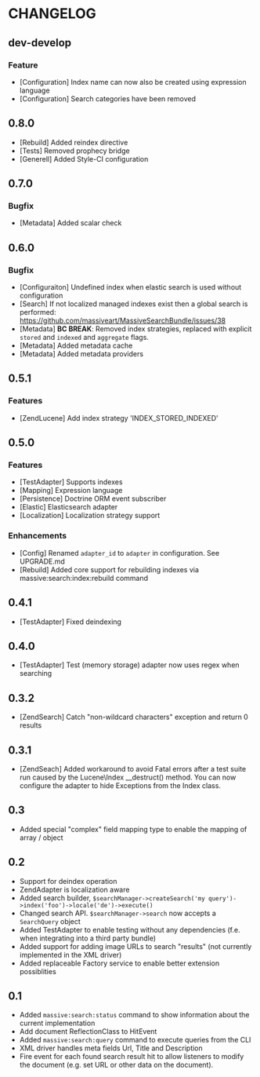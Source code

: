 CHANGELOG
=========

dev-develop
-----------

### Feature

- [Configuration] Index name can now also be created using expression language
- [Configuration] Search categories have been removed

0.8.0
-----------

- [Rebuild] Added reindex directive
- [Tests] Removed prophecy bridge
- [Generell] Added Style-CI configuration

0.7.0
-----------

### Bugfix

- [Metadata] Added scalar check

0.6.0
-----

### Bugfix

- [Configuraiton] Undefined index when elastic search is used without
  configuration
- [Search] If not localized managed indexes exist then a global search is
  performed: https://github.com/massiveart/MassiveSearchBundle/issues/38
- [Metadata] **BC BREAK**: Removed index strategies, replaced with explicit `stored` and
  `indexed` and `aggregate` flags.
- [Metadata] Added metadata cache
- [Metadata] Added metadata providers

0.5.1
-----

### Features

- [ZendLucene] Add index strategy 'INDEX_STORED_INDEXED'

0.5.0
-----

### Features

- [TestAdapter] Supports indexes
- [Mapping] Expression language
- [Persistence] Doctrine ORM event subscriber
- [Elastic] Elasticsearch adapter
- [Localization] Localization strategy support

### Enhancements

- [Config] Renamed `adapter_id` to `adapter` in configuration. See UPGRADE.md
- [Rebuild] Added core support for rebuilding indexes via
    massive:search:index:rebuild command

0.4.1
-----

- [TestAdapter] Fixed deindexing

0.4.0
-----

- [TestAdapter] Test (memory storage) adapter now uses regex when searching

0.3.2
-----

- [ZendSearch] Catch "non-wildcard characters" exception and return 0 results

0.3.1
-----

- [ZendSeach] Added workaround to avoid Fatal errors after a test suite run caused by
  the Lucene\Index __destruct() method. You can now configure the adapter to hide Exceptions
  from the Index class.

0.3
---

- Added special "complex" field mapping type to enable the mapping of array / object

0.2
---

- Support for deindex operation
- ZendAdapter is localization aware
- Added search builder, `$searchManager->createSearch('my query')->index('foo')->locale('de')->execute()`
- Changed search API. `$searchManager->search` now accepts a `SearchQuery` object
- Added TestAdapter to enable testing without any dependencies (f.e. when integrating into a third party bundle)
- Added support for adding image URLs to search "results" (not currently implemented in the XML driver)
- Added replaceable Factory service to enable better extension possiblities

0.1
---

- Added `massive:search:status` command to show information about the current implementation
- Add document ReflectionClass to HitEvent
- Added `massive:search:query` command to execute queries from the CLI
- XML driver handles meta fields Url, Title and Description
- Fire event for each found search result hit to allow listeners to modify the document (e.g.
  set URL or other data on the document).
